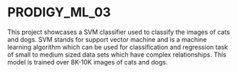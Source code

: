 # PRODIGY_ML_03
This project showcases a SVM classifier used to classify the images of cats and dogs. SVM stands for support vector machine and is a machine learning algorithm which can be used for classification and regression task of small to medium sized data sets which have complex relationships. This model is trained over 8K-10K images of cats and dogs. 
